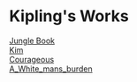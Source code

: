 # Kipling's Works
[Jungle Book](Jungle_Book)  
[Kim](Kim_Kipling)  
[Courageous](Courageous_Kipling)  
[A_White_mans_burden](A_White_mans_burden.md)  
